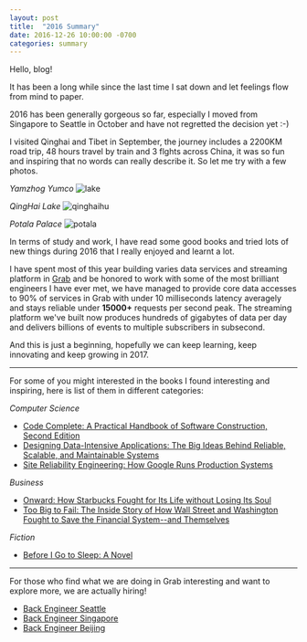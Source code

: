 ```yaml
---
layout: post
title:  "2016 Summary"
date: 2016-12-26 10:00:00 -0700
categories: summary
---
```


Hello, blog!

It has been a long while since the last time I sat down and let feelings flow from mind to paper.

2016 has been generally gorgeous so far, especially I moved from Singapore to Seattle in October and have not regretted the decision yet :-)

I visited Qinghai and Tibet in September, the journey includes a 2200KM road trip, 48 hours travel by train and 3 flghts
across China, it was so fun and inspiring that no words can really describe it. So let me try with a few photos.

*Yamzhog Yumco*
![lake]({{site.github.url}}/assets/img/lake.jpg "Lake")

*QingHai Lake*
![qinghaihu]({{site.github.url}}/assets/img/qinghaihu.jpg "QingHai Lake")

*Potala Palace*
![potala]({{site.github.url}}/assets/img/potala_palace.jpg "Potala Palace")

In terms of study and work, I have read some good books and tried lots of new things during 2016 that I really
enjoyed and learnt a lot.

I have spent most of this year building varies data services and streaming platform in [Grab](https://www.grab.com/sg/) and be honored to work with
some of the most brilliant engineers I have ever met, we have managed to provide core data accesses to 90% of services in
Grab with under 10 milliseconds latency averagely and stays reliable under **15000+** requests per second peak. The streaming
platform we've built now produces hundreds of gigabytes of data per day and delivers billions of events to multiple
subscribers in subsecond.

And this is just a beginning, hopefully we can keep learning, keep innovating and keep growing in 2017.

---

For some of you might interested in the books I found interesting and inspiring, here is list of them in different categories:

*Computer Science*
* <a target="_blank" href="https://www.amazon.com/gp/product/0735619670/ref=as_li_tl?ie=UTF8&camp=1789&creative=9325&creativeASIN=0735619670&linkCode=as2&tag=allabocol0a-20&linkId=1d38e7d43515d1e3f37908834e74ae51">Code Complete: A Practical Handbook of Software Construction, Second Edition</a><img src="//ir-na.amazon-adsystem.com/e/ir?t=allabocol0a-20&l=am2&o=1&a=0735619670" width="1" height="1" border="0" alt="" style="border:none !important; margin:0px !important;" />
* <a target="_blank" href="https://www.amazon.com/gp/product/1449373321/ref=as_li_tl?ie=UTF8&camp=1789&creative=9325&creativeASIN=1449373321&linkCode=as2&tag=allabocol0a-20&linkId=27611865abe50dae2d018a1c0ca1ae6a">Designing Data-Intensive Applications: The Big Ideas Behind Reliable, Scalable, and Maintainable Systems</a><img src="//ir-na.amazon-adsystem.com/e/ir?t=allabocol0a-20&l=am2&o=1&a=1449373321" width="1" height="1" border="0" alt="" style="border:none !important; margin:0px !important;" />
* <a target="_blank" href="https://www.amazon.com/gp/product/149192912X/ref=as_li_tl?ie=UTF8&camp=1789&creative=9325&creativeASIN=149192912X&linkCode=as2&tag=allabocol0a-20&linkId=cc007b519efde571f2a07da71179fc8b">Site Reliability Engineering: How Google Runs Production Systems</a><img src="//ir-na.amazon-adsystem.com/e/ir?t=allabocol0a-20&l=am2&o=1&a=149192912X" width="1" height="1" border="0" alt="" style="border:none !important; margin:0px !important;" />

*Business*
* <a target="_blank" href="https://www.amazon.com/gp/product/1609613821/ref=as_li_tl?ie=UTF8&camp=1789&creative=9325&creativeASIN=1609613821&linkCode=as2&tag=allabocol0a-20&linkId=148503aaed012dc057ed2bd5b6c46ef0">Onward: How Starbucks Fought for Its Life without Losing Its Soul</a><img src="//ir-na.amazon-adsystem.com/e/ir?t=allabocol0a-20&l=am2&o=1&a=1609613821" width="1" height="1" border="0" alt="" style="border:none !important; margin:0px !important;" />
* <a target="_blank" href="https://www.amazon.com/gp/product/0143118242/ref=as_li_tl?ie=UTF8&camp=1789&creative=9325&creativeASIN=0143118242&linkCode=as2&tag=allabocol0a-20&linkId=bbe0f1989904aa6e42dab0934c1487b5">Too Big to Fail: The Inside Story of How Wall Street and Washington Fought to Save the Financial System--and Themselves</a><img src="//ir-na.amazon-adsystem.com/e/ir?t=allabocol0a-20&l=am2&o=1&a=0143118242" width="1" height="1" border="0" alt="" style="border:none !important; margin:0px !important;" />

*Fiction*
* <a target="_blank" href="https://www.amazon.com/gp/product/0062060562/ref=as_li_tl?ie=UTF8&camp=1789&creative=9325&creativeASIN=0062060562&linkCode=as2&tag=allabocol0a-20&linkId=1aa644bee59d5cb4165a066e262fa992">Before I Go to Sleep: A Novel</a><img src="//ir-na.amazon-adsystem.com/e/ir?t=allabocol0a-20&l=am2&o=1&a=0062060562" width="1" height="1" border="0" alt="" style="border:none !important; margin:0px !important;" />

---

For those who find what we are doing in Grab interesting and want to explore more, we are actually hiring!

* [Back Engineer Seattle](https://jobs.lever.co/grab/b6bf442a-b7f2-40d1-8078-49beb5c70e23?lever-via=yUD1l9SNEh)
* [Back Engineer Singapore](https://jobs.lever.co/grab/5f2741fd-37dc-419f-89b6-3e91368b258e?lever-via=yUD1l9SNEh)
* [Back Engineer Beijing](https://jobs.lever.co/grab/315571c4-5d9a-4e77-b521-f7ed6736bf56?lever-via=yUD1l9SNEh)
